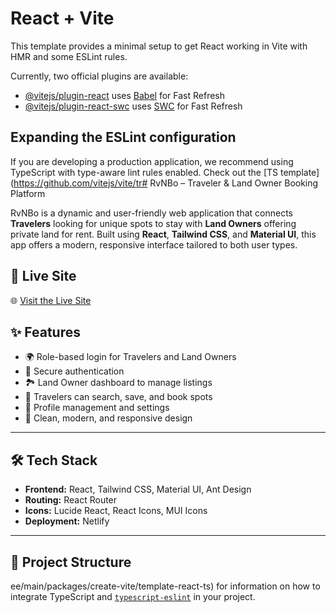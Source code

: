 # React + Vite

This template provides a minimal setup to get React working in Vite with HMR and some ESLint rules.

Currently, two official plugins are available:

- [@vitejs/plugin-react](https://github.com/vitejs/vite-plugin-react/blob/main/packages/plugin-react) uses [Babel](https://babeljs.io/) for Fast Refresh
- [@vitejs/plugin-react-swc](https://github.com/vitejs/vite-plugin-react/blob/main/packages/plugin-react-swc) uses [SWC](https://swc.rs/) for Fast Refresh

## Expanding the ESLint configuration

If you are developing a production application, we recommend using TypeScript with type-aware lint rules enabled. Check out the [TS template](https://github.com/vitejs/vite/tr# RvNBo – Traveler & Land Owner Booking Platform

RvNBo is a dynamic and user-friendly web application that connects **Travelers** looking for unique spots to stay with **Land Owners** offering private land for rent. Built using **React**, **Tailwind CSS**, and **Material UI**, this app offers a modern, responsive interface tailored to both user types.

## 🚀 Live Site

🌐 [Visit the Live Site](https://garyh57-travel-agency.netlify.app/)

## ✨ Features

- 🌍 Role-based login for Travelers and Land Owners
- 🔐 Secure authentication
- 🏞️ Land Owner dashboard to manage listings
- 📌 Travelers can search, save, and book spots
- 💼 Profile management and settings
- 🌙 Clean, modern, and responsive design

---

## 🛠 Tech Stack

- **Frontend:** React, Tailwind CSS, Material UI, Ant Design
- **Routing:** React Router
- **Icons:** Lucide React, React Icons, MUI Icons
- **Deployment:** Netlify

---

## 📁 Project Structure

ee/main/packages/create-vite/template-react-ts) for information on how to integrate TypeScript and [`typescript-eslint`](https://typescript-eslint.io) in your project.
